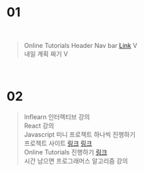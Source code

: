# 01

<br>

> Online Tutorials Header Nav bar [Link](https://dazzling-perlman-0414ab.netlify.app/) V <br>
> 내일 계획 짜기 V

<br>

# 02 

> Inflearn 인터렉티브 강의 <br>
> React 강의 <br>
> Javascript 미니 프로젝트 하나씩 진행하기 <br>
> 프로젝트 사이트 [링크](https://devdojo.com/suhailkakar/10-projects-you-can-do-to-become-a-frontend-master) [링크](https://www.freecodecamp.org/news/javascript-projects-for-beginners/#how-to-create-a-color-flipper) <br>
> Online Tutorials 진행하기 [링크](https://affectionate-lichterman-efd913.netlify.app/)<br> 
> 시간 남으면 프로그래머스 알고리즘 강의
